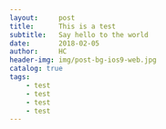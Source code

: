```yaml
---
layout:     post
title:      This is a test
subtitle:   Say hello to the world
date:       2018-02-05
author:     HC
header-img: img/post-bg-ios9-web.jpg
catalog: true
tags:
    - test
    - test
    - test
    - test
---
```

